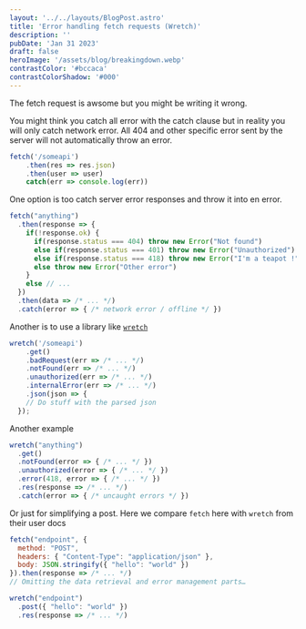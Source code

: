 ```yaml
---
layout: '../../layouts/BlogPost.astro'
title: 'Error handling fetch requests (Wretch)'
description: ''
pubDate: 'Jan 31 2023'
draft: false
heroImage: '/assets/blog/breakingdown.webp'
contrastColor: '#bccaca'
contrastColorShadow: '#000'
---
```


The fetch request is awsome but you might be writing it wrong.

You might think you catch all error with the catch clause but in reality you will only catch network error. All 404 and other specific error sent by the server will not automatically throw an error.

```js
fetch('/someapi')
    .then(res => res.json)
    .then(user => user)
    catch(err => console.log(err))
```

One option is too catch server error responses and throw it into en error.

```js
fetch("anything")
  .then(response => {
    if(!response.ok) {
      if(response.status === 404) throw new Error("Not found")
      else if(response.status === 401) throw new Error("Unauthorized")
      else if(response.status === 418) throw new Error("I'm a teapot !")
      else throw new Error("Other error")
    }
    else // ...
  })
  .then(data => /* ... */)
  .catch(error => { /* network error / offline */ })
```

Another is to use a library like [`wretch`](https://www.npmjs.com/package/wretch)

```js
wretch('/someapi')
    .get()
    .badRequest(err => /* ... */)
    .notFound(err => /* ... */)
    .unauthorized(err => /* ... */)
    .internalError(err => /* ... */)
    .json(json => {
    // Do stuff with the parsed json
  });
```

Another example

```js
wretch("anything")
  .get()
  .notFound(error => { /* ... */ })
  .unauthorized(error => { /* ... */ })
  .error(418, error => { /* ... */ })
  .res(response => /* ... */)
  .catch(error => { /* uncaught errors */ })
```

Or just for simplifying a post. Here we compare `fetch` here with `wretch` from their user docs

```js
fetch("endpoint", {
  method: "POST",
  headers: { "Content-Type": "application/json" },
  body: JSON.stringify({ "hello": "world" })
}).then(response => /* ... */)
// Omitting the data retrieval and error management parts…
```

```js
wretch("endpoint")
  .post({ "hello": "world" })
  .res(response => /* ... */)
```
